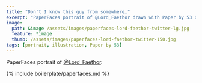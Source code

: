 ```yaml
---
title: "Don't I know this guy from somewhere…"
excerpt: "PaperFaces portrait of @Lord_Faethor drawn with Paper by 53 on an iPad."
image: 
  path: &image /assets/images/paperfaces-lord-faethor-twitter-lg.jpg 
  feature: *image
  thumb: /assets/images/paperfaces-lord-faethor-twitter-150.jpg
tags: [portrait, illustration, Paper by 53]
---
```


PaperFaces portrait of [@Lord_Faethor](http://twitter.com/Lord_Faethor).

{% include boilerplate/paperfaces.md %}
